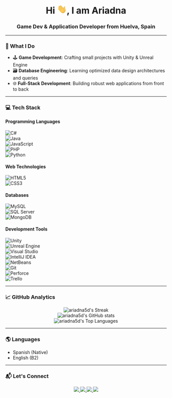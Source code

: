 <h1 align="center">Hi <img src="https://raw.githubusercontent.com/ABSphreak/ABSphreak/master/gifs/Hi.gif" width="30px">, I am Ariadna </h1>
<h3 align="center"> <b>Game Dev & Application Developer</b> from Huelva, Spain  </h3>

---

### 🚀 What I Do

- 🕹 **Game Development**: Crafting small projects with Unity & Unreal Engine  
- 🗃 **Database Engineering**: Learning optimized data design architectures and queries  
- 🌐 **Full-Stack Development**: Building robust web applications from front to back  

---

### 💻 Tech Stack

#### Programming Languages  
![C#](https://img.shields.io/badge/C%23-239120?style=for-the-badge&logo=c-sharp&logoColor=white)  
![Java](https://img.shields.io/badge/Java-ED8B00?style=for-the-badge&logo=openjdk&logoColor=white)  
![JavaScript](https://img.shields.io/badge/JavaScript-F7DF1E?style=for-the-badge&logo=javascript&logoColor=black)  
![PHP](https://img.shields.io/badge/PHP-777BB4?style=for-the-badge&logo=php&logoColor=white)  
![Python](https://img.shields.io/badge/Python-3776AB?style=for-the-badge&logo=python&logoColor=white)  

#### Web Technologies  
![HTML5](https://img.shields.io/badge/HTML5-E34F26?style=for-the-badge&logo=html5&logoColor=white)  
![CSS3](https://img.shields.io/badge/CSS3-1572B6?style=for-the-badge&logo=css3&logoColor=white)  

#### Databases  
![MySQL](https://img.shields.io/badge/MySQL-4479A1?style=for-the-badge&logo=mysql&logoColor=white)  
![SQL Server](https://img.shields.io/badge/SQL%20Server-CC2927?style=for-the-badge&logo=microsoft-sql-server&logoColor=white)  
![MongoDB](https://img.shields.io/badge/MongoDB-47A248?style=for-the-badge&logo=mongodb&logoColor=white)  

#### Development Tools  
![Unity](https://img.shields.io/badge/Unity-FFFFFF?style=for-the-badge&logo=unity&logoColor=black)  
![Unreal Engine](https://img.shields.io/badge/Unreal%20Engine-0E1128?style=for-the-badge&logo=unreal-engine&logoColor=white)  
![Visual Studio](https://img.shields.io/badge/Visual%20Studio-5C2D91?style=for-the-badge&logo=visual-studio&logoColor=white)  
![IntelliJ IDEA](https://img.shields.io/badge/IntelliJ_IDEA-000000?style=for-the-badge&logo=intellij-idea&logoColor=white)  
![NetBeans](https://img.shields.io/badge/NetBeans-1B6AC6?style=for-the-badge&logo=apache-netbeans-ide&logoColor=white)  
![Git](https://img.shields.io/badge/Git-F05032?style=for-the-badge&logo=git&logoColor=white)  
![Perforce](https://img.shields.io/badge/Perforce-404040?style=for-the-badge&logo=perforce&logoColor=white)  
![Trello](https://img.shields.io/badge/Trello-0052CC?style=for-the-badge&logo=trello&logoColor=white)  

---

### 📈 GitHub Analytics  

<div align="center">
  
![ariadna5d's Streak](https://github-readme-streak-stats.herokuapp.com/?user=ariadna5d&theme=nightowl&hide_border=true)  
![ariadna5d's GitHub stats](https://github-readme-stats.vercel.app/api?username=ariadna5d&show_icons=true&theme=nightowl)  
![ariadna5d's Top Languages](https://github-readme-stats.vercel.app/api/top-langs/?username=ariadna5d&theme=nightowl&show_icons=true&hide_border=true&layout=compact)  

</div>

---

### 🌎 Languages  
- Spanish (Native)  
- English (B2)  

---

### 📬 Let's Connect  
<p align="center">
  <a href="https://www.linkedin.com/in/ariadnadelgadosantana/">
    <img src="https://img.shields.io/badge/LinkedIn-0077B5?style=for-the-badge&logo=linkedin&logoColor=white"/>
  </a>
  <a href="mailto:ariadnadelgadodev@gmail.com">
    <img src="https://img.shields.io/badge/Email-D14836?style=for-the-badge&logo=gmail&logoColor=white"/>
  </a>
  <a href="https://ariadna5d.itch.io/">
    <img src="https://img.shields.io/badge/Itch.io-FA5C5C?style=for-the-badge&logo=itch.io&logoColor=white"/>
  </a>
  <a href="https://www.artstation.com/ariadna5d">
    <img src="https://img.shields.io/badge/ArtStation-13AFF0?style=for-the-badge&logo=artstation&logoColor=white"/>
  </a>
</p>
